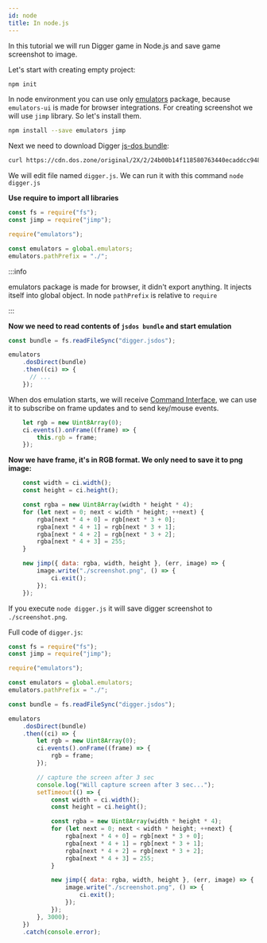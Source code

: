 ```yaml
---
id: node
title: In node.js
---
```


In this tutorial we will run Digger game in Node.js and save game screenshot to image.

Let's start with creating empty project:

```sh
npm init
```

In node environment you can use only [emulators](https://www.npmjs.com/package/emulators) package, because `emulators-ui` is made for browser integrations. For creating screenshot we will use `jimp` library. So let's install them.

```sh
npm install --save emulators jimp
``` 

Next we need to download Digger [js-dos bundle](jsdos-bundle):
```sh
curl https://cdn.dos.zone/original/2X/2/24b00b14f118580763440ecaddcc948f8cb94f14.jsdos -o digger.jsdos
```

We will edit file named `digger.js`. We can run it with this command `node digger.js`

**Use require to import all libraries**
```js
const fs = require("fs");
const jimp = require("jimp");

require("emulators");

const emulators = global.emulators;
emulators.pathPrefix = "./";
```

:::info

emulators package is made for browser, it didn't export anything. It injects itself into global object.
In node `pathPrefix` is relative to `require`

:::

**Now we need to read contents of `jsdos bundle` and start emulation**
```js
const bundle = fs.readFileSync("digger.jsdos");

emulators
    .dosDirect(bundle)
    .then((ci) => {
      // ...
    });
```

When dos emulation starts, we will receive [Command Interface](command-interface), we can use it
to subscribe on frame updates and to send key/mouse events.

```js
    let rgb = new Uint8Array(0);
    ci.events().onFrame((frame) => {
        this.rgb = frame;
    });
```

**Now we have frame, it's in RGB format. We only need to save it to png image:**
```js
    const width = ci.width();
    const height = ci.height();

    const rgba = new Uint8Array(width * height * 4);
    for (let next = 0; next < width * height; ++next) {
        rgba[next * 4 + 0] = rgb[next * 3 + 0];
        rgba[next * 4 + 1] = rgb[next * 3 + 1];
        rgba[next * 4 + 2] = rgb[next * 3 + 2];
        rgba[next * 4 + 3] = 255;
    }

    new jimp({ data: rgba, width, height }, (err, image) => {
        image.write("./screenshot.png", () => {
            ci.exit();
        });
    });
```


If you execute `node digger.js` it will save digger screenshot to `./screenshot.png`.

Full code of `digger.js`:
```js
const fs = require("fs");
const jimp = require("jimp");

require("emulators");

const emulators = global.emulators;
emulators.pathPrefix = "./";

const bundle = fs.readFileSync("digger.jsdos");

emulators
    .dosDirect(bundle)
    .then((ci) => {
        let rgb = new Uint8Array(0);
        ci.events().onFrame((frame) => {
            rgb = frame;
        });

        // capture the screen after 3 sec
        console.log("Will capture screen after 3 sec...");
        setTimeout(() => {
            const width = ci.width();
            const height = ci.height();

            const rgba = new Uint8Array(width * height * 4);
            for (let next = 0; next < width * height; ++next) {
                rgba[next * 4 + 0] = rgb[next * 3 + 0];
                rgba[next * 4 + 1] = rgb[next * 3 + 1];
                rgba[next * 4 + 2] = rgb[next * 3 + 2];
                rgba[next * 4 + 3] = 255;
            }

            new jimp({ data: rgba, width, height }, (err, image) => {
                image.write("./screenshot.png", () => {
                    ci.exit();
                });
            });
        }, 3000);
    })
    .catch(console.error);
```
